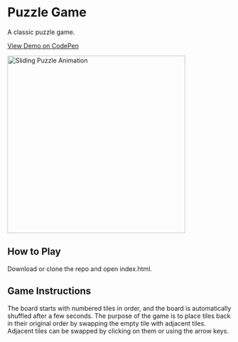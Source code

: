 # Puzzle Game
A classic puzzle game. 

[View Demo on CodePen](https://codepen.io/rsathishkumar-2697/pen/abjOxrO)

<img src="./screenshots/sliding-puzzle.gif?raw=true" alt="Sliding Puzzle Animation" width="400"/>

## How to Play
Download or clone the repo and open index.html. 

## Game Instructions
The board starts with numbered tiles in order, and the board is automatically 
shuffled after a few seconds. The purpose of the game is to place tiles back
in their original order by swapping the empty tile with adjacent tiles. Adjacent
tiles can be swapped by clicking on them or using the arrow keys. 

